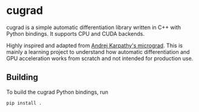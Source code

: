 # cugrad

cugrad is a simple automatic differentiation library written in C++ with Python bindings. It supports CPU and CUDA backends.

Highly inspired and adapted from [Andrej Karpathy's micrograd](https://github.com/karpathy/micrograd). This is mainly a learning project to understand how automatic differentiation and GPU acceleration works from scratch and not intended for production use.

## Building

To build the cugrad Python bindings, run
```bash.
pip install .
```

